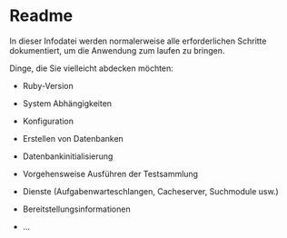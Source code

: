 # <a name="readme"></a>Readme

In dieser Infodatei werden normalerweise alle erforderlichen Schritte dokumentiert, um die Anwendung zum laufen zu bringen.

Dinge, die Sie vielleicht abdecken möchten:

* Ruby-Version

* System Abhängigkeiten

* Konfiguration

* Erstellen von Datenbanken

* Datenbankinitialisierung

* Vorgehensweise Ausführen der Testsammlung

* Dienste (Aufgabenwarteschlangen, Cacheserver, Suchmodule usw.)

* Bereitstellungsinformationen

* ...
